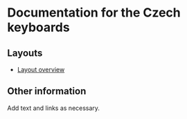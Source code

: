 # Documentation for the Czech keyboards


## Layouts

-   [Layout overview](layout.html)

## Other information

Add text and links as necessary.
